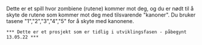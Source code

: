 Dette er et spill hvor zombiene (rutene) kommer mot deg, og du er nødt til å skyte de rutene som kommer mot deg med 
tilsvarende "kanoner". Du bruker tasene "1","2","3","4","5" for å skyte med kanonene. 

    *** Dette er et prosjekt som er tidlig i utviklingsfasen - påbegynt 13.05.22 ***
